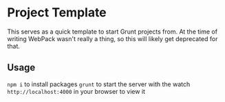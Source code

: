 # Project Template

This serves as a quick template to start Grunt projects from. At the time of writing WebPack wasn't really a thing, so this will likely get deprecated for that.

## Usage

`npm i` to install packages
`grunt` to start the server with the watch
`http://localhost:4000` in your browser to view it


